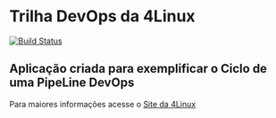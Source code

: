 # Trilha DevOps da 4Linux

<!-- Altere a Flag abaixo com sua URL do Travis -->
[![Build Status](https://travis-ci.org/erickmarllon10/DevOpsLab-HelloWorld.svg?branch=master)](https://travis-ci.org/erickmarllon10/DevOpsLab-HelloWorld)
## Aplicação criada para exemplificar o Ciclo de uma PipeLine DevOps


Para maiores informações acesse o [Site da 4Linux](https://www.4linux.com.br/cursos/devops)
